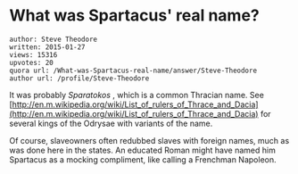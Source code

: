 # What was Spartacus' real name?

	author: Steve Theodore
	written: 2015-01-27
	views: 15316
	upvotes: 20
	quora url: /What-was-Spartacus-real-name/answer/Steve-Theodore
	author url: /profile/Steve-Theodore


It was probably _Sparatokos_ , which is a common Thracian name. See [http://en.m.wikipedia.org/wiki/List_of_rulers_of_Thrace_and_Dacia](http://en.m.wikipedia.org/wiki/List_of_rulers_of_Thrace_and_Dacia) for several kings of the Odrysae with variants of the name. 

Of course, slaveowners often redubbed slaves with foreign names, much as was done here in the states. An educated Roman might have named him Spartacus as a mocking compliment, like calling a Frenchman Napoleon.

